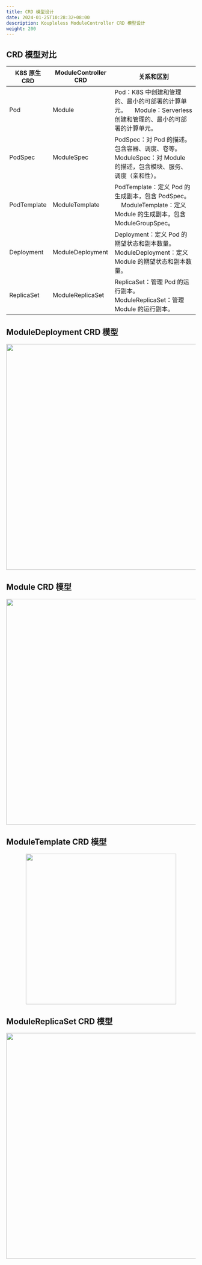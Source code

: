 ```yaml
---
title: CRD 模型设计
date: 2024-01-25T10:28:32+08:00
description: Koupleless ModuleController CRD 模型设计
weight: 200
---
```


## CRD 模型对比
| K8S 原生 CRD | ModuleController CRD | 关系和区别 |
| --- | --- | --- |
| Pod | Module | Pod：K8S 中创建和管理的、最小的可部署的计算单元。     Module：Serverless 创建和管理的、最小的可部署的计算单元。 |
| PodSpec | ModuleSpec | PodSpec：对 Pod 的描述。包含容器、调度、卷等。     ModuleSpec：对 Module 的描述，包含模块、服务、调度（亲和性）。 |
| PodTemplate | ModuleTemplate | PodTemplate：定义 Pod 的生成副本，包含 PodSpec。     ModuleTemplate：定义 Module 的生成副本，包含 ModuleGroupSpec。 |
| Deployment | ModuleDeployment | Deployment：定义 Pod 的期望状态和副本数量。     ModuleDeployment：定义 Module 的期望状态和副本数量。 |
| ReplicaSet | ModuleReplicaSet | ReplicaSet：管理 Pod 的运行副本。     <br />ModuleReplicaSet：管理 Module 的运行副本。 |


## ModuleDeployment CRD 模型

<div style="text-align: center;">
    <img align="center" width="600" src="https://github.com/sofastack/sofa-serverless/assets/13743483/863d8ede-4904-423e-9473-77466af33c46">
</div>

## Module CRD 模型

<div style="text-align: center;">
    <img align="center" width="600" src="https://github.com/sofastack/sofa-serverless/assets/13743483/f4e109eb-4b10-4835-a502-7d723b1ca73c">
</div>

## ModuleTemplate CRD 模型

<div style="text-align: center;">
    <img align="center" width="400" src="https://github.com/sofastack/sofa-serverless/assets/13743483/db4fd36b-d698-4946-8d62-6e6651d3f18a">
</div>

## ModuleReplicaSet CRD 模型

<div style="text-align: center;">
    <img align="center" width="600" src="https://github.com/sofastack/sofa-serverless/assets/13743483/13fbf29e-3977-4138-b3dd-849ce871fb3b">
</div>

<br/>
